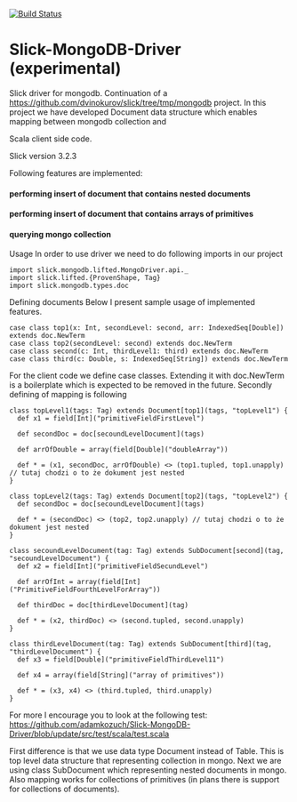 [![Build Status](https://travis-ci.org/adamkozuch/Slick-MongoDB-Driver.svg?branch=master)](https://travis-ci.org/adamkozuch/Slick-MongoDB-Driver)
# Slick-MongoDB-Driver (experimental)
Slick driver for mongodb. Continuation of a https://github.com/dvinokurov/slick/tree/tmp/mongodb project.
In this project we have developed Document data structure which enables mapping between mongodb collection and  

Scala client side code.

Slick version  3.2.3

Following features are implemented: 
#### performing insert of document that contains nested documents
#### performing insert of document that contains arrays of primitives 
#### querying mongo collection

Usage
In order to use driver we need to do following imports in our project
```
import slick.mongodb.lifted.MongoDriver.api._
import slick.lifted.{ProvenShape, Tag}
import slick.mongodb.types.doc
```
Defining documents
Below I present sample usage of implemented features.
```
case class top1(x: Int, secondLevel: second, arr: IndexedSeq[Double]) extends doc.NewTerm
case class top2(secondLevel: second) extends doc.NewTerm
case class second(c: Int, thirdLevel1: third) extends doc.NewTerm
case class third(c: Double, s: IndexedSeq[String]) extends doc.NewTerm
```
For the client code we define case classes. Extending it with doc.NewTerm is a boilerplate
which is expected to be removed in the future.
Secondly defining of mapping is following
```
class topLevel1(tags: Tag) extends Document[top1](tags, "topLevel1") {
  def x1 = field[Int]("primitiveFieldFirstLevel")

  def secondDoc = doc[secoundLevelDocument](tags)

  def arrOfDouble = array(field[Double]("doubleArray"))

  def * = (x1, secondDoc, arrOfDouble) <> (top1.tupled, top1.unapply) // tutaj chodzi o to że dokument jest nested
}

class topLevel2(tags: Tag) extends Document[top2](tags, "topLevel2") {
  def secondDoc = doc[secoundLevelDocument](tags)

  def * = (secondDoc) <> (top2, top2.unapply) // tutaj chodzi o to że dokument jest nested
}

class secoundLevelDocument(tag: Tag) extends SubDocument[second](tag, "secoundLevelDocument") {
  def x2 = field[Int]("primitiveFieldSecundLevel")  

  def arrOfInt = array(field[Int]("PrimitiveFieldFourthLevelForArray"))

  def thirdDoc = doc[thirdLevelDocument](tag)

  def * = (x2, thirdDoc) <> (second.tupled, second.unapply)
}

class thirdLevelDocument(tag: Tag) extends SubDocument[third](tag, "thirdLevelDocument") {
  def x3 = field[Double]("primitiveFieldThirdLevel11")

  def x4 = array(field[String]("array of primitives"))

  def * = (x3, x4) <> (third.tupled, third.unapply)
}
```
For more I encourage you to look at the following test: https://github.com/adamkozuch/Slick-MongoDB-Driver/blob/update/src/test/scala/test.scala

First difference is that we use data type Document instead of Table. This is top level
data structure that representing collection in mongo. Next we are using class SubDocument 
which representing nested documents in mongo. Also mapping works for collections of primitives (in plans there is support for collections of documents).
